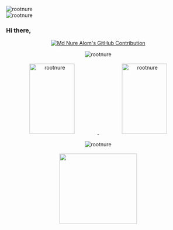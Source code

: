 <span align="left"> <img src="https://komarev.com/ghpvc/?username=rootnure&label=Total%20Visits&color=0e75b6&style=flat" alt="rootnure" /> </span> <br> <span align="left"> <img src="https://wakatime.com/badge/user/ee7b64b3-9f22-4a99-ab48-97137dedd1c6.svg" alt="rootnure" /> </span> <br>

<h3>Hi there,</h3>
<p align="center">
  <a href="https://github.com/rootnure">
    <img src="https://readme-typing-svg.herokuapp.com/?lines=I+am+a+MERN+Stack+Developer;Completed+my+B.Sc.+in+CSE;&center=true&width=350&height=50" alt="Md Nure Alom's GitHub Contribution"/>
  </a>
</p>

<div align="center">
  <img src="https://github-profile-summary-cards.vercel.app/api/cards/profile-details?username=rootnure&theme=onedark" alt="rootnure" /> <br> <br>
  <a href="https://github.com/rootnure">
    <img src="https://github-readme-stats.vercel.app/api?username=rootnure&show_icons=true&locale=en&theme=onedark" alt="rootnure" height="192px" width="49.5%" />
    <img src="https://github-readme-stats.vercel.app/api/top-langs?username=rootnure&show_icons=true&locale=en&layout=compact&theme=onedark" alt="rootnure" height="192px" width="49.5%" />
  </a> <br><br>
  <img src="https://github-profile-trophy.vercel.app/?username=rootnure&row=1&column=4&theme=onedark" alt="rootnure" /> <br> <br>
  <img src="https://github-readme-streak-stats.herokuapp.com/?user=rootnure&theme=onedark" width="65%" height="192px" /> <br>
</div>
